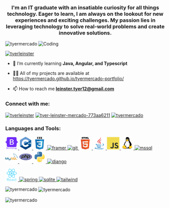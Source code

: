 <!-- ![MasterHead](https://cdn.discordapp.com/attachments/1160811550060331060/1160819051963101195/readme_tyer.png?ex=65360bfc&is=652396fc&hm=318d379cec91f76a4c5520345ceff93bbb58ddbff9582817fdd55ccd129e0c83&) -->


<h3 align="center">I'm an IT graduate with an insatiable curiosity for all things technology. Eager to learn, I am always on the lookout for new experiences and exciting challenges. My passion lies in leveraging technology to solve real-world problems and create innovative solutions.</h3>
<img align="right" alt="Coding" width="400" src="https://i.pinimg.com/originals/bd/a3/b6/bda3b64c64f7fdc7b267b55483f72dea.gif">

<p align="left"> <img src="https://komarev.com/ghpvc/?username=tyermercado&label=Profile%20views&color=0e75b6&style=flat" alt="tyermercado" /> </p>

<p align="left"> <a href="https://twitter.com/tyerleinster" target="blank"><img src="https://img.shields.io/twitter/follow/tyerleinster?logo=twitter&style=for-the-badge" alt="tyerleinster" /></a> </p>

- 🌱 I’m currently learning **Java, Angular, and Typescript**

- 👨‍💻 All of my projects are available at https://tyermercado.github.io/tyermercado-portfolio/

- 📫 How to reach me **leinster.tyer12@gmail.com**

<h3 align="left">Connect with me:</h3>
<p align="left">
<a href="https://twitter.com/tyerleinster" target="blank"><img align="center" src="https://raw.githubusercontent.com/rahuldkjain/github-profile-readme-generator/master/src/images/icons/Social/twitter.svg" alt="tyerleinster" height="30" width="40" /></a>
<a href="https://linkedin.com/in/tyer-leinster-mercado-773aa6211" target="blank"><img align="center" src="https://raw.githubusercontent.com/rahuldkjain/github-profile-readme-generator/master/src/images/icons/Social/linked-in-alt.svg" alt="tyer-leinster-mercado-773aa6211" height="30" width="40" /></a>
<a href="https://instagram.com/tyermercado" target="blank"><img align="center" src="https://raw.githubusercontent.com/rahuldkjain/github-profile-readme-generator/master/src/images/icons/Social/instagram.svg" alt="tyermercado" height="30" width="40" /></a>
</p>

<h3 align="left">Languages and Tools:</h3>
<p align="left"> <a href="https://getbootstrap.com" target="_blank" rel="noreferrer"> <img src="https://raw.githubusercontent.com/devicons/devicon/master/icons/bootstrap/bootstrap-plain-wordmark.svg" alt="bootstrap" width="40" height="40"/> </a> <a href="https://www.w3schools.com/cpp/" target="_blank" rel="noreferrer"> <img src="https://raw.githubusercontent.com/devicons/devicon/master/icons/cplusplus/cplusplus-original.svg" alt="cplusplus" width="40" height="40"/> </a> <a href="https://www.w3schools.com/css/" target="_blank" rel="noreferrer"> <img src="https://raw.githubusercontent.com/devicons/devicon/master/icons/css3/css3-original-wordmark.svg" alt="css3" width="40" height="40"/> </a>  <a href="https://flask.palletsprojects.com/" target="_blank" rel="noreferrer">  <a href="https://www.framer.com/" target="_blank" rel="noreferrer"> <img src="https://www.vectorlogo.zone/logos/framer/framer-icon.svg" alt="framer" width="40" height="40"/> </a> <a href="https://git-scm.com/" target="_blank" rel="noreferrer"> <img src="https://www.vectorlogo.zone/logos/git-scm/git-scm-icon.svg" alt="git" width="40" height="40"/> </a> <a href="https://www.w3.org/html/" target="_blank" rel="noreferrer"> <img src="https://raw.githubusercontent.com/devicons/devicon/master/icons/html5/html5-original-wordmark.svg" alt="html5" width="40" height="40"/> </a> <a href="https://www.java.com" target="_blank" rel="noreferrer"> <img src="https://raw.githubusercontent.com/devicons/devicon/master/icons/java/java-original.svg" alt="java" width="40" height="40"/> </a> <a href="https://developer.mozilla.org/en-US/docs/Web/JavaScript" target="_blank" rel="noreferrer"> <img src="https://raw.githubusercontent.com/devicons/devicon/master/icons/javascript/javascript-original.svg" alt="javascript" width="40" height="40"/> </a>  <a href="https://www.linux.org/" target="_blank" rel="noreferrer"> <img src="https://raw.githubusercontent.com/devicons/devicon/master/icons/linux/linux-original.svg" alt="linux" width="40" height="40"/> </a> <a href="https://www.microsoft.com/en-us/sql-server" target="_blank" rel="noreferrer"> <img src="https://www.svgrepo.com/show/303229/microsoft-sql-server-logo.svg" alt="mssql" width="40" height="40"/> </a> <a href="https://www.mysql.com/" target="_blank" rel="noreferrer"> <img src="https://raw.githubusercontent.com/devicons/devicon/master/icons/mysql/mysql-original-wordmark.svg" alt="mysql" width="40" height="40"/> </a> <a href="https://www.php.net" target="_blank" rel="noreferrer"> <img src="https://raw.githubusercontent.com/devicons/devicon/master/icons/php/php-original.svg" alt="php" width="40" height="40"/> </a> <a href="https://www.python.org" target="_blank" rel="noreferrer"> <img src="https://raw.githubusercontent.com/devicons/devicon/master/icons/python/python-original.svg" alt="python" width="40" height="40"/> </a> <a href="https://www.djangoproject.com/" target="_blank" rel="noreferrer"> <img src="https://cdn.worldvectorlogo.com/logos/django.svg" alt="django" width="40" height="40"/> </a> </p> <a href="https://reactjs.org/" target="_blank" rel="noreferrer"> <img src="https://raw.githubusercontent.com/devicons/devicon/master/icons/react/react-original-wordmark.svg" alt="react" width="40" height="40"/> </a> <a href="https://spring.io/" target="_blank" rel="noreferrer"> <img src="https://www.vectorlogo.zone/logos/springio/springio-icon.svg" alt="spring" width="40" height="40"/> </a> <a href="https://www.sqlite.org/" target="_blank" rel="noreferrer"> <img src="https://www.vectorlogo.zone/logos/sqlite/sqlite-icon.svg" alt="sqlite" width="40" height="40"/> </a> <a href="https://tailwindcss.com/" target="_blank" rel="noreferrer"> <img src="https://www.vectorlogo.zone/logos/tailwindcss/tailwindcss-icon.svg" alt="tailwind" width="40" height="40"/> </a> </p>

<p><img align="left" src="https://github-readme-stats.vercel.app/api/top-langs?username=tyermercado&show_icons=true&locale=en&layout=compact" alt="tyermercado" /></p>

<p>&nbsp;<img align="center" src="https://github-readme-stats.vercel.app/api?username=tyermercado&show_icons=true&locale=en" alt="tyermercado" /></p>

<p><img align="center" src="https://github-readme-streak-stats.herokuapp.com/?user=tyermercado&" alt="tyermercado" /></p>

